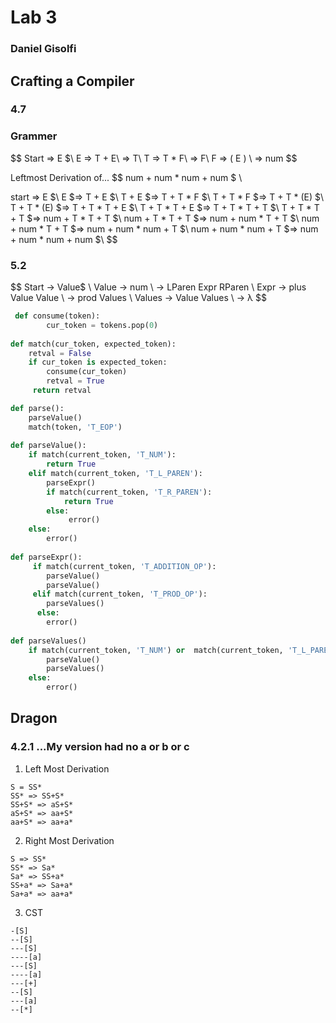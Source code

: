 # Lab 3

### Daniel Gisolfi

## Crafting a Compiler

### 4.7

### Grammer

$$
Start => E $\\
E => T + E\\
=> T\\
T => T * F\\
  => F\\
F => ( E ) \\
  => num
$$

Leftmost Derivation of...
$$
num + num * num + num $ \\

start => E $\\
E $=> T + E $\\
T + E $=> T + T * F $\\
T + T * F $=> T + T * (E) $\\
T + T * (E) $=> T + T * T + E $\\
T + T * T + E $=> T + T * T + T $\\
T + T * T + T $=> num + T * T + T $\\
num + T * T + T $=> num + num * T + T $\\
num + num * T + T $=> num + num * num + T $\\
num + num * num + T $=> num + num * num + num $\\
$$

### 5.2

$$
Start → Value$ \\
Value 	→ num \\
	  	→ LParen Expr RParen \\
Expr 	→ plus Value Value \\
		→ prod Values \\
Values 	→ Value Values \\
		→ λ
$$

```python
 def consume(token):
        cur_token = tokens.pop(0)
    
def match(cur_token, expected_token):
    retval = False
	if cur_token is expected_token:
		consume(cur_token)
        retval = True
     return retval

def parse():
   	parseValue()
    match(token, 'T_EOP')
    
def parseValue():
    if match(current_token, 'T_NUM'):
        return True
    elif match(current_token, 'T_L_PAREN'):
        parseExpr()
      	if match(current_token, 'T_R_PAREN'):
            return True
        else:
             error()
    else:
        error()
        
def parseExpr():
     if match(current_token, 'T_ADDITION_OP'):
      	parseValue()
        parseValue()
     elif match(current_token, 'T_PROD_OP'):
        parseValues()
      else:
        error()
        
def parseValues()
	if match(current_token, 'T_NUM') or  match(current_token, 'T_L_PAREN'):
        parseValue()
        parseValues()
    else:
        error()
```



## Dragon

### 4.2.1 ...My version had no a or b or c

1.  Left Most Derivation

   ```
   S = SS*
   SS* => SS+S* 
   SS+S* => aS+S* 
   aS+S* => aa+S*
   aa+S* => aa+a*
   ```

2.  Right Most Derivation

   ```
   S => SS* 
   SS* => Sa* 
   Sa* => SS+a* 
   SS+a* => Sa+a*
   Sa+a* => aa+a*
   ```

3.  CST

   ```
   -[S]
   --[S]
   ---[S]
   ----[a]
   ---[S]
   ----[a]
   ---[+]
   --[S]
   ---[a]
   --[*]
   ```
